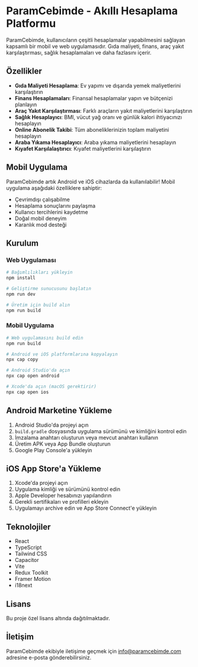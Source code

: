 # ParamCebimde - Akıllı Hesaplama Platformu

ParamCebimde, kullanıcıların çeşitli hesaplamalar yapabilmesini sağlayan kapsamlı bir mobil ve web uygulamasıdır. Gıda maliyeti, finans, araç yakıt karşılaştırması, sağlık hesaplamaları ve daha fazlasını içerir.

## Özellikler

- **Gıda Maliyeti Hesaplama**: Ev yapımı ve dışarıda yemek maliyetlerini karşılaştırın
- **Finans Hesaplamaları**: Finansal hesaplamalar yapın ve bütçenizi planlayın
- **Araç Yakıt Karşılaştırması**: Farklı araçların yakıt maliyetlerini karşılaştırın
- **Sağlık Hesaplayıcı**: BMI, vücut yağ oranı ve günlük kalori ihtiyacınızı hesaplayın
- **Online Abonelik Takibi**: Tüm aboneliklerinizin toplam maliyetini hesaplayın
- **Araba Yıkama Hesaplayıcı**: Araba yıkama maliyetlerini hesaplayın
- **Kıyafet Karşılalaştırıcı**: Kıyafet maliyetlerini karşılaştırın

## Mobil Uygulama

ParamCebimde artık Android ve iOS cihazlarda da kullanılabilir! Mobil uygulama aşağıdaki özelliklere sahiptir:

- Çevrimdışı çalışabilme
- Hesaplama sonuçlarını paylaşma
- Kullanıcı tercihlerini kaydetme
- Doğal mobil deneyim
- Karanlık mod desteği

## Kurulum

### Web Uygulaması

```bash
# Bağımlılıkları yükleyin
npm install

# Geliştirme sunucusunu başlatın
npm run dev

# Üretim için build alın
npm run build
```

### Mobil Uygulama

```bash
# Web uygulamasını build edin
npm run build

# Android ve iOS platformlarına kopyalayın
npx cap copy

# Android Studio'da açın
npx cap open android

# Xcode'da açın (macOS gerektirir)
npx cap open ios
```

## Android Marketine Yükleme

1. Android Studio'da projeyi açın
2. `build.gradle` dosyasında uygulama sürümünü ve kimliğini kontrol edin
3. İmzalama anahtarı oluşturun veya mevcut anahtarı kullanın
4. Üretim APK veya App Bundle oluşturun
5. Google Play Console'a yükleyin

## iOS App Store'a Yükleme

1. Xcode'da projeyi açın
2. Uygulama kimliği ve sürümünü kontrol edin
3. Apple Developer hesabınızı yapılandırın
4. Gerekli sertifikaları ve profilleri ekleyin
5. Uygulamayı archive edin ve App Store Connect'e yükleyin

## Teknolojiler

- React
- TypeScript
- Tailwind CSS
- Capacitor
- Vite
- Redux Toolkit
- Framer Motion
- i18next

## Lisans

Bu proje özel lisans altında dağıtılmaktadır.

## İletişim

ParamCebimde ekibiyle iletişime geçmek için [info@paramcebimde.com](mailto:info@paramcebimde.com) adresine e-posta gönderebilirsiniz.
